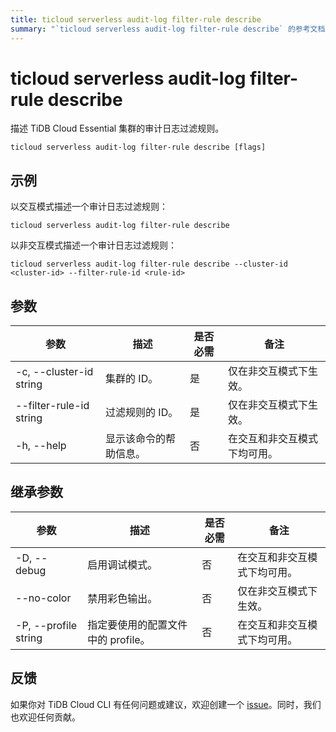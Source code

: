 ```yaml
---
title: ticloud serverless audit-log filter-rule describe
summary: "`ticloud serverless audit-log filter-rule describe` 的参考文档。"
---
```


# ticloud serverless audit-log filter-rule describe

描述 TiDB Cloud Essential 集群的审计日志过滤规则。

```shell
ticloud serverless audit-log filter-rule describe [flags]
```

## 示例

以交互模式描述一个审计日志过滤规则：

```shell
ticloud serverless audit-log filter-rule describe
```

以非交互模式描述一个审计日志过滤规则：

```shell
ticloud serverless audit-log filter-rule describe --cluster-id <cluster-id> --filter-rule-id <rule-id>
```

## 参数

| 参数                      | 描述                              | 是否必需 | 备注                                         |
|---------------------------|-----------------------------------|----------|----------------------------------------------|
| -c, --cluster-id string   | 集群的 ID。                       | 是       | 仅在非交互模式下生效。                      |
| --filter-rule-id string   | 过滤规则的 ID。                   | 是       | 仅在非交互模式下生效。                      |
| -h, --help                | 显示该命令的帮助信息。             | 否       | 在交互和非交互模式下均可用。                |

## 继承参数

| 参数                   | 描述                                                                 | 是否必需 | 备注                                         |
|------------------------|----------------------------------------------------------------------|----------|----------------------------------------------|
| -D, --debug            | 启用调试模式。                                                       | 否       | 在交互和非交互模式下均可用。                |
| --no-color             | 禁用彩色输出。                                                       | 否       | 仅在非交互模式下生效。                      |
| -P, --profile string   | 指定要使用的配置文件中的 profile。                                   | 否       | 在交互和非交互模式下均可用。                |

## 反馈

如果你对 TiDB Cloud CLI 有任何问题或建议，欢迎创建一个 [issue](https://github.com/tidbcloud/tidbcloud-cli/issues/new/choose)。同时，我们也欢迎任何贡献。